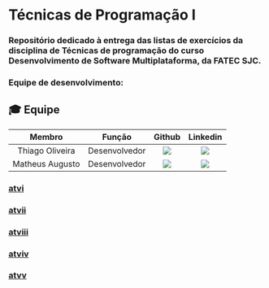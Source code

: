 # Técnicas de Programação I

### Repositório dedicado à entrega das listas de exercícios da disciplina de Técnicas de programação do curso Desenvolvimento de Software Multiplataforma, da FATEC SJC.

### Equipe de desenvolvimento:

## :mortar_board: Equipe <a id="equipe"></a>

| Membro | Função | Github | Linkedin |
| :----: | :----: | :----: | :------: | 
| Thiago Oliveira       | Desenvolvedor | <a href="https://github.com/ThiagoOAL"><img src="https://img.shields.io/badge/GitHub-100000?style=for-the-badge&logo=github&logoColor=white"></a>     | <a href="https://www.linkedin.com/in/thiagoleite042"><img src="https://img.shields.io/badge/LinkedIn-0077B5?style=for-the-badge&logo=linkedin&logoColor=white"></a> |
| Matheus Augusto       | Desenvolvedor | <a href="https://github.com/MatheusAJesus"><img src="https://img.shields.io/badge/GitHub-100000?style=for-the-badge&logo=github&logoColor=white"></a> | <a href="https://www.linkedin.com/in/matheus-augusto-de-jesus-albernaz-918536216"><img src="https://img.shields.io/badge/LinkedIn-0077B5?style=for-the-badge&logo=linkedin&logoColor=white"></a> |


### <a href="https://github.com/MatheusAJesus/Fatec-DSM-Tecnicas_Programacao_I-Listas/tree/atvi">atvi</a>
### <a href="https://github.com/MatheusAJesus/Fatec-DSM-Tecnicas_Programacao_I-Listas/tree/atvii">atvii</a>
### <a href="https://github.com/MatheusAJesus/Fatec-DSM-Tecnicas_Programacao_I-Listas/tree/atviii">atviii</a>
### <a href="https://github.com/MatheusAJesus/Fatec-DSM-Tecnicas_Programacao_I-Listas/tree/atviv">atviv</a>
### <a href="https://github.com/MatheusAJesus/Fatec-DSM-Tecnicas_Programacao_I-Listas/tree/atvv">atvv</a>
